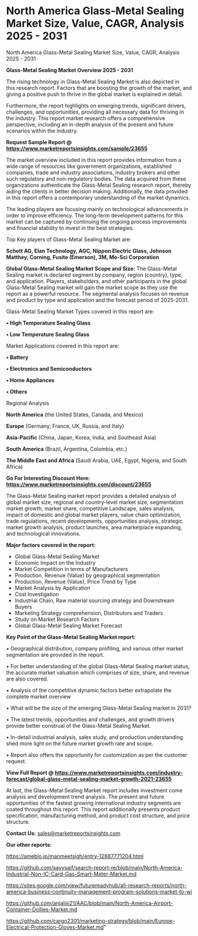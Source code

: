 # North America Glass-Metal Sealing Market Size, Value, CAGR, Analysis 2025 - 2031
North America Glass-Metal Sealing Market Size, Value, CAGR, Analysis 2025 - 2031

<Strong> Glass-Metal Sealing Market Overview 2025 - 2031</strong>

The rising technology in Glass-Metal Sealing Market is also depicted in this research report. Factors that are boosting the growth of the market, and giving a positive push to thrive in the global market is explained in detail.

Furthermore, the report highlights on emerging trends, significant drivers, challenges, and opportunities, providing all necessary data for thriving in the industry. This report market research offers a comprehensive perspective, including an in-depth analysis of the present and future scenarios within the industry.

<strong>Request Sample Report @ <a href=https://www.marketreportsinsights.com/sample/23655>https://www.marketreportsinsights.com/sample/23655</a></strong>

The market overview included in this report provides information from a wide range of resources like government organizations, established companies, trade and industry associations, industry brokers and other such regulatory and non-regulatory bodies. The data acquired from these organizations authenticate the Glass-Metal Sealing research report, thereby aiding the clients in better decision making. Additionally, the data provided in this report offers a contemporary understanding of the market dynamics.

The leading players are focusing mainly on technological advancements in order to improve efficiency. The long-term development patterns for this market can be captured by continuing the ongoing process improvements and financial stability to invest in the best strategies.

Top Key players of Glass-Metal Sealing Market are:

<strong>Schott AG, Elan Technology, AGC, Nippon Electric Glass, Johnson Matthey, Corning, Fusite (Emerson), 3M, Mo-Sci Corporation</strong>

<strong><b>Global Glass-Metal Sealing Market Scope and Size:</b></strong>
The Glass-Metal Sealing market is declared segment by company, region (country), type, and application. Players, stakeholders, and other participants in the global Glass-Metal Sealing market will gain the market scope as they use the report as a powerful resource. The segmental analysis focuses on revenue and product by type and application and the forecast period of 2025-2031.

Glass-Metal Sealing Market Types covered in this report are:

<strong>• High Temperature Sealing Glass

• Low Temperature Sealing Glass</strong>

Market Applications covered in this report are:

<strong>• Battery

• Electronics and Semiconductors

• Home Appliances

• Others</strong> 

Regional Analysis

<strong>North America</strong> (the United States, Canada, and Mexico)

<strong>Europe</strong> (Germany, France, UK, Russia, and Italy)

<strong>Asia-Pacific</strong> (China, Japan, Korea, India, and Southeast Asia)

<strong>South America</strong> (Brazil, Argentina, Colombia, etc.)

<strong>The Middle East and Africa</strong> (Saudi Arabia, UAE, Egypt, Nigeria, and South Africa)

<strong>Go For Interesting Discount Here: <a href=https://www.marketreportsinsights.com/discount/23655>https://www.marketreportsinsights.com/discount/23655</a></strong>

The Glass-Metal Sealing market report provides a detailed analysis of global market size, regional and country-level market size, segmentation market growth, market share, competitive Landscape, sales analysis, impact of domestic and global market players, value chain optimization, trade regulations, recent developments, opportunities analysis, strategic market growth analysis, product launches, area marketplace expanding, and technological innovations.

<strong><b>Major factors covered in the report:</b></strong>
<ul>
  <li>Global Glass-Metal Sealing Market </li>
  <li>Economic Impact on the Industry</li>
  <li>Market Competition in terms of Manufacturers</li>
  <li>Production, Revenue (Value) by geographical segmentation</li>
  <li>Production, Revenue (Value), Price Trend by Type</li>
  <li>Market Analysis by Application</li>
  <li>Cost Investigation</li>
  <li>Industrial Chain, Raw material sourcing strategy and Downstream Buyers</li>
  <li>Marketing Strategy comprehension, Distributors and Traders</li>
  <li>Study on Market Research Factors</li>
  <li>Global Glass-Metal Sealing Market Forecast</li>
</ul>

<strong><b>Key Point of the Glass-Metal Sealing Market report:</b></strong>

• Geographical distribution, company profiling, and various other market segmentation are provided in the report.

• For better understanding of the global Glass-Metal Sealing market status, the accurate market valuation which comprises of size, share, and revenue are also covered.

• Analysis of the competitive dynamic factors better extrapolate the complete market overview

• What will be the size of the emerging Glass-Metal Sealing market in 2031?

• The latest trends, opportunities and challenges, and growth drivers provide better construal of the Glass-Metal Sealing Market.

• In-detail industrial analysis, sales study, and production understanding shed more light on the future market growth rate and scope.

• Report also offers the opportunity for customization as per the customer request.

<strong><b>View Full Report @ <a href=https://www.marketreportsinsights.com/industry-forecast/global-glass-metal-sealing-market-growth-2021-23655>https://www.marketreportsinsights.com/industry-forecast/global-glass-metal-sealing-market-growth-2021-23655</a></b></strong>


At last, the Glass-Metal Sealing Market report includes investment come analysis and development trend analysis. The present and future opportunities of the fastest growing international industry segments are coated throughout this report. This report additionally presents product specification, manufacturing method, and product cost structure, and price structure.

<strong>Contact Us:</strong>
sales@marketreportsinsights.com

<strong>Our other reports:</strong>

<a href=https://ameblo.jp/manmeetsigh/entry-12887771204.html>https://ameblo.jp/manmeetsigh/entry-12887771204.html</a>

<a href=https://github.com/sayysaif/search-report-re/blob/main/North-America-Industrial-Non-IC-Card-Gas-Smart-Meter-Market.md>https://github.com/sayysaif/search-report-re/blob/main/North-America-Industrial-Non-IC-Card-Gas-Smart-Meter-Market.md</a>

<a href=https://sites.google.com/view/futurereadyhub/all-research-reports/north-america-business-continuity-management-program-solutions-market-to-wi>https://sites.google.com/view/futurereadyhub/all-research-reports/north-america-business-continuity-management-program-solutions-market-to-wi</a>

<a href=https://github.com/anjaliiii21/AAC/blob/main/North-America-Airport-Container-Dollies-Market.md>https://github.com/anjaliiii21/AAC/blob/main/North-America-Airport-Container-Dollies-Market.md</a>

<a href=https://github.com/cargo2301/marketing-strategy/blob/main/Europe-Electrical-Protection-Gloves-Market.md>https://github.com/cargo2301/marketing-strategy/blob/main/Europe-Electrical-Protection-Gloves-Market.md</a>"
